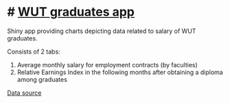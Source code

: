 # # [WUT graduates app](https://alekskapich.shinyapps.io/graduates/?_ga=2.255003080.1323394866.1675861184-1768830761.1670633353)
Shiny app providing charts depicting data related to salary of WUT graduates.

Consists of 2 tabs:
1) Average monthly salary for employment contracts (by faculties)
2) Relative Earnings Index in the following months after obtaining a diploma among graduates

[Data source](https://www.ela.nauka.gov.pl/pl/experts/source-data)
